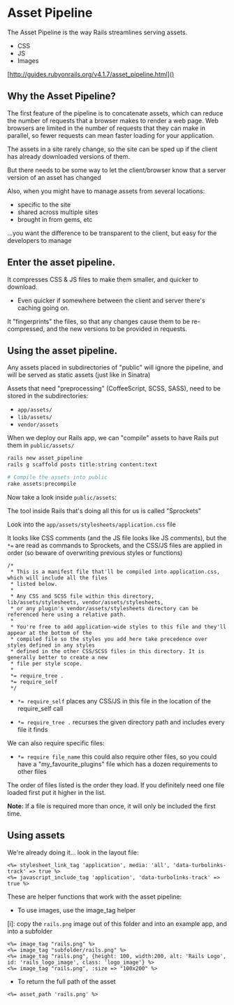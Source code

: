# Asset Pipeline

The Asset Pipeline is the way Rails streamlines serving assets.

* CSS
* JS
* Images

[http://guides.rubyonrails.org/v4.1.7/asset_pipeline.html]()

## Why the Asset Pipeline?

The first feature of the pipeline is to concatenate assets, which can reduce the number of requests that a browser makes to render a web page. Web browsers are limited in the number of requests that they can make in parallel, so fewer requests can mean faster loading for your application.

The assets in a site rarely change, so the site can be sped up if the client has already downloaded versions of them.

But there needs to be some way to let the client/browser know that a server version of an asset has changed

Also, when you might have to manage assets from several locations:

  * specific to the site
  * shared across multiple sites
  * brought in from gems, etc

...you want the difference to be transparent to the client, but easy for the developers to manage

## Enter the asset pipeline.

It compresses CSS & JS files to make them smaller, and quicker to download.

- Even quicker if somewhere between the client and server there's caching going on.

It "fingerprints" the files, so that any changes cause them to be re-compressed, and the new versions to be provided in requests.


## Using the asset pipeline.

Any assets placed in subdirectories of "public" will ignore the pipeline, and will be served as static assets (just like in Sinatra)

Assets that need "preprocessing" (CoffeeScript, SCSS, SASS), need to be stored in the subdirectories:

- `app/assets/`
- `lib/assets/`
- `vendor/assets` 

When we deploy our Rails app, we can "compile" assets to have Rails put them in `public/assets/`

```bash
rails new asset_pipeline
rails g scaffold posts title:string content:text

# Compile the assets into public
rake assets:precompile
```

Now take a look inside `public/assets`:

The tool inside Rails that's doing all this for us is called "Sprockets"

Look into the `app/assets/stylesheets/application.css` file

It looks like CSS comments (and the JS file looks like JS comments), but the `*=` are read as commands to Sprockets, and the CSS/JS files are applied in order (so beware of overwriting previous styles or functions)

```
/*
 * This is a manifest file that'll be compiled into application.css, which will include all the files
 * listed below.
 *
 * Any CSS and SCSS file within this directory, lib/assets/stylesheets, vendor/assets/stylesheets,
 * or any plugin's vendor/assets/stylesheets directory can be referenced here using a relative path.
 *
 * You're free to add application-wide styles to this file and they'll appear at the bottom of the
 * compiled file so the styles you add here take precedence over styles defined in any styles
 * defined in the other CSS/SCSS files in this directory. It is generally better to create a new
 * file per style scope.
 *
 *= require_tree .
 *= require_self
 */
```

-  `*= require_self` places any CSS/JS in this file in the location of the require_self call

-  `*= require_tree .` recurses the given directory path and includes every file it finds

We can also require specific files:

- `*= require file_name` this could also require other files, so you could have a "my_favourite_plugins" file which has a dozen requirements to other files

The order of files listed is the order they load. If you definitely need one file loaded first put it higher in the list.

**Note:** If a file is required more than once, it will only be included the first time.


## Using assets

We're already doing it... look in the layout file:

```
<%= stylesheet_link_tag 'application', media: 'all', 'data-turbolinks-track' => true %>
<%= javascript_include_tag 'application', 'data-turbolinks-track' => true %>
```

These are helper functions that work with the asset pipeline:

- To use images, use the image_tag helper

[i]: copy the `rails.png` image out of this folder and into an example app, and into a subfolder

```
<%= image_tag "rails.png" %>
<%= image_tag "subfolder/rails.png" %>
<%= image_tag "rails.png", {height: 100, width:200, alt: 'Rails Logo', id: 'rails_logo_image', class: 'logo_image'} %>
<%= image_tag "rails.png", :size => "100x200" %>
```

- To return the full path of the asset

```
<%= asset_path 'rails.png' %>
```